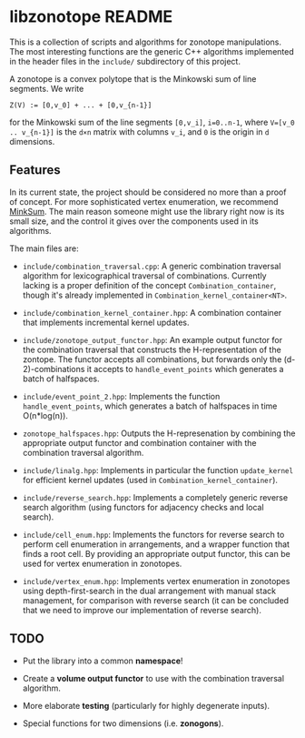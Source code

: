 
libzonotope README
==================

This is a collection of scripts and algorithms for zonotope
manipulations. The most interesting functions are the generic C++
algorithms implemented in the header files in the `include/`
subdirectory of this project.

A zonotope is a convex polytope that is the Minkowski sum of line
segments. We write

    Z(V) := [0,v_0] + ... + [0,v_{n-1}]

for the Minkowski sum of the line segments `[0,v_i]`, `i=0..n-1`,
where `V=[v_0 .. v_{n-1}]` is the `d×n` matrix with columns `v_i`, and
`0` is the origin in `d` dimensions.


Features
--------

In its current state, the project should be considered no more than a 
proof of concept. For more sophisticated vertex enumeration, we recommend
[MinkSum][1]. The main reason someone might use the library right now
is its small size, and the control it gives over the components used
in its algorithms.

The main files are:

- `include/combination_traversal.cpp`: A generic combination traversal
  algorithm for lexicographical traversal of combinations. Currently
  lacking is a proper definition of the concept
  `Combination_container`, though it's already implemented in
  `Combination_kernel_container<NT>`.

- `include/combination_kernel_container.hpp`: A combination container
  that implements incremental kernel updates.

- `include/zonotope_output_functor.hpp`: An example output functor for
  the combination traversal that constructs the H-representation of
  the zontope. The functor accepts all combinations, but forwards only
  the (d-2)-combinations it accepts to `handle_event_points` which
  generates a batch of halfspaces.
  
- `include/event_point_2.hpp`: Implements the function
  `handle_event_points`, which generates a batch of halfspaces in time
  O(n*log(n)).
  
- `zonotope_halfspaces.hpp`: Outputs the H-represenation by combining
  the appropriate output functor and combination container with the
  combination traversal algorithm.

- `include/linalg.hpp`: Implements in particular the function
  `update_kernel` for efficient kernel updates (used in
  `Combination_kernel_container`).
  
- `include/reverse_search.hpp`: Implements a completely generic
  reverse search algorithm (using functors for adjacency checks and
  local search).

- `include/cell_enum.hpp`: Implements the functors for reverse search
  to perform cell enumeration in arrangements, and a wrapper function
  that finds a root cell. By providing an appropriate output functor,
  this can be used for vertex enumeration in zonotopes.

- `include/vertex_enum.hpp`: Implements vertex enumeration in
  zonotopes using depth-first-search in the dual arrangement with
  manual stack management, for comparison with reverse search (it can
  be concluded that we need to improve our implementation of reverse
  search).
  
[1]: https://sites.google.com/site/christopheweibel/research/minksum


TODO
----

- Put the library into a common **namespace**!

- Create a **volume output functor** to use with the combination
  traversal algorithm.

- More elaborate **testing** (particularly for highly degenerate
  inputs).

- Special functions for two dimensions (i.e. **zonogons**).
